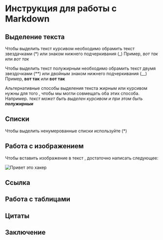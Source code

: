# Инструкция для работы с Markdown

## Выделение текста
Чтобы выделить текст курсивом необходимо обрамить текст звездачками (*) или знаком нижнего подчеркивания (_) Пример, *вот так* или _вот так_

Чтобы выделить текст полужирным необходимо обрамить текст двумя звездочками (**) или двойным знаком нижнего подчеркивания (__) Пример, **вот так** или __вот так__

Альтернативные способы выделения текста жирным или курсивом нужны для того , чтобы мы могли совмещать оба этих способа. Например. _текст может быть выделен курсивом и при этом быть **полужирныи**_

## Списки

Чтобы выделить ненумерованные списки используйте (*)

## Работа с изображением

Чтобы вставить изображение в текст , достаточно написать следующее:

![Привет это хакер](i.webp)

## Ссылка

## Работа с таблицами

## Цитаты

## Заключение